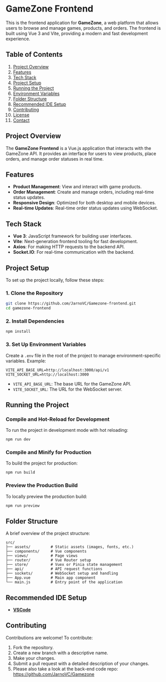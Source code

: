 # GameZone Frontend

This is the frontend application for **GameZone**, a web platform that allows users to browse and manage games, products, and orders. The frontend is built using Vue 3 and Vite, providing a modern and fast development experience.

## Table of Contents

1. [Project Overview](#project-overview)
2. [Features](#features)
3. [Tech Stack](#tech-stack)
4. [Project Setup](#project-setup)
5. [Running the Project](#running-the-project)
6. [Environment Variables](#environment-variables)
7. [Folder Structure](#folder-structure)
8. [Recommended IDE Setup](#recommended-ide-setup)
9. [Contributing](#contributing)
10. [License](#license)
11. [Contact](#contact)

## Project Overview

The **GameZone Frontend** is a Vue.js application that interacts with the GameZone API. It provides an interface for users to view products, place orders, and manage order statuses in real time.

## Features

- **Product Management**: View and interact with game products.
- **Order Management**: Create and manage orders, including real-time status updates.
- **Responsive Design**: Optimized for both desktop and mobile devices.
- **Real-time Updates**: Real-time order status updates using WebSocket.

## Tech Stack

- **Vue 3**: JavaScript framework for building user interfaces.
- **Vite**: Next-generation frontend tooling for fast development.
- **Axios**: For making HTTP requests to the backend API.
- **Socket.IO**: For real-time communication with the backend.

## Project Setup

To set up the project locally, follow these steps:

### 1. Clone the Repository

```bash
git clone https://github.com/JarnoVC/Gamezone-frontend.git
cd gamezone-frontend
```

### 2. Install Dependencies

```bash
npm install
```

### 3. Set Up Environment Variables

Create a `.env` file in the root of the project to manage environment-specific variables. Example:

```plaintext
VITE_API_BASE_URL=http://localhost:3000/api/v1
VITE_SOCKET_URL=http://localhost:3000
```

- `VITE_API_BASE_URL`: The base URL for the GameZone API.
- `VITE_SOCKET_URL`: The URL for the WebSocket server.

## Running the Project

### Compile and Hot-Reload for Development

To run the project in development mode with hot reloading:

```bash
npm run dev
```

### Compile and Minify for Production

To build the project for production:

```bash
npm run build
```

### Preview the Production Build

To locally preview the production build:

```bash
npm run preview
```

## Folder Structure

A brief overview of the project structure:

```plaintext
src/
├── assets/         # Static assets (images, fonts, etc.)
├── components/     # Vue components
├── views/          # Page views
├── router/         # Vue Router setup
├── store/          # Vuex or Pinia state management
├── api/            # API request functions
├── sockets/        # WebSocket setup and handling
├── App.vue         # Main app component
└── main.js         # Entry point of the application
```

## Recommended IDE Setup

- **[VSCode](https://code.visualstudio.com/)** 

## Contributing

Contributions are welcome! To contribute:

1. Fork the repository.
2. Create a new branch with a descriptive name.
3. Make your changes.
4. Submit a pull request with a detailed description of your changes.
5. Please also take a look at the back-end code repo: https://github.com/JarnoVC/Gamezone
